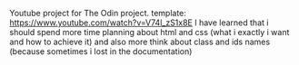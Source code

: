 Youtube project for The Odin project. template: https://www.youtube.com/watch?v=V74l_zS1x8E
I have learned that i should spend more time planning about html and css (what i exactly i want and how to achieve it) and also more think about class and ids names (because sometimes i lost in the documentation)
